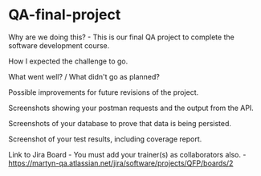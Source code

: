 # QA-final-project
Why are we doing this?
        - This is our final QA project to complete the software development course.

How I expected the challenge to go.


What went well? / What didn't go as planned?


Possible improvements for future revisions of the project.


Screenshots showing your postman requests and the output from the API.


Screenshots of your database to prove that data is being persisted.


Screenshot of your test results, including coverage report.


Link to Jira Board - You must add your trainer(s) as collaborators also.
        - https://martyn-qa.atlassian.net/jira/software/projects/QFP/boards/2

